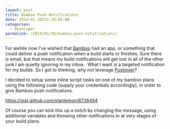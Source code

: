 ```yaml
---
layout: post
title: Bamboo Push Notifications
date: 2014-01-30T23:20-05:00
categories:
  - Developer
permalink: /2014/01/30/bamboo-push-notifications/
---
```

For awhile now I've wished that [Bamboo](http://atlassian.com/software/bamboo) had an app, or something that could deliver a push notification when a build starts or finishes. Sure there is email, but that means my build notifications will get lost in all of the other junk I am quietly ignoring in my inbox.  What I want is a targeted notification for my builds. So I got to thinking, why not leverage [Pushover](http://pushover.net)?

I decided to setup some inline script tasks on one of my bamboo plans using the following code (supply your credentials accordingly), in order to give Bamboo push notifications.

https://gist.github.com/stanlemon/8726494

Of course you can kick this up a notch by changing the message, using additional variables and throwing other notifications in at very stages of your build plans.
